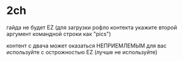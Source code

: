 # 2ch
гайда не  будет EZ
(для загрузки рофло контекта укажите второй аргумент
командной строки как "pics")

контент с двача может оказаться НЕПРИЕМЛЕМЫМ для вас используйте с острожностью EZ
(лучше не используйте)
